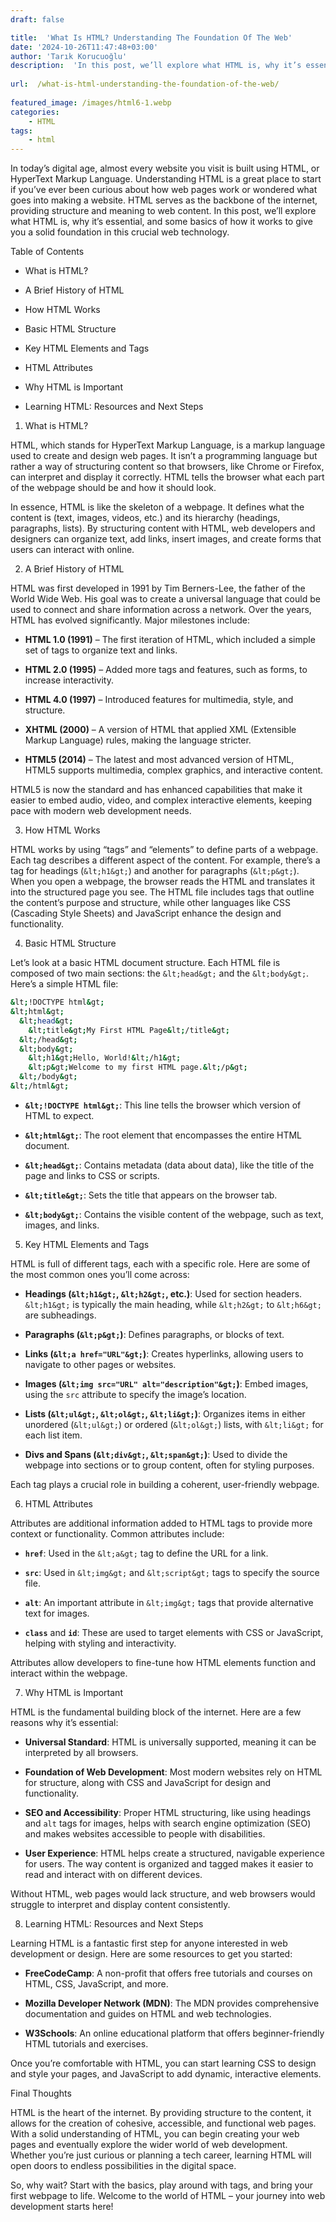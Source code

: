 ```yaml
---
draft: false

title:  'What Is HTML? Understanding The Foundation Of The Web'
date: '2024-10-26T11:47:48+03:00'
author: 'Tarık Korucuoğlu'
description:  'In this post, we’ll explore what HTML is, why it’s essential, and some basics of how it works to give you a solid foundation in this crucial web technology.' 
 
url:  /what-is-html-understanding-the-foundation-of-the-web/
 
featured_image: /images/html6-1.webp
categories:
    - HTML
tags:
    - html
---
```



In today’s digital age, almost every website you visit is built using HTML, or HyperText Markup Language. Understanding HTML is a great place to start if you’ve ever been curious about how web pages work or wondered what goes into making a website. HTML serves as the backbone of the internet, providing structure and meaning to web content. In this post, we’ll explore what HTML is, why it’s essential, and some basics of how it works to give you a solid foundation in this crucial web technology.



Table of Contents


* What is HTML?

* A Brief History of HTML

* How HTML Works

* Basic HTML Structure

* Key HTML Elements and Tags

* HTML Attributes

* Why HTML is Important

* Learning HTML: Resources and Next Steps






1. What is HTML?



HTML, which stands for HyperText Markup Language, is a markup language used to create and design web pages. It isn’t a programming language but rather a way of structuring content so that browsers, like Chrome or Firefox, can interpret and display it correctly. HTML tells the browser what each part of the webpage should be and how it should look.



In essence, HTML is like the skeleton of a webpage. It defines what the content is (text, images, videos, etc.) and its hierarchy (headings, paragraphs, lists). By structuring content with HTML, web developers and designers can organize text, add links, insert images, and create forms that users can interact with online.





2. A Brief History of HTML



HTML was first developed in 1991 by Tim Berners-Lee, the father of the World Wide Web. His goal was to create a universal language that could be used to connect and share information across a network. Over the years, HTML has evolved significantly. Major milestones include:


* **HTML 1.0 (1991)** – The first iteration of HTML, which included a simple set of tags to organize text and links.

* **HTML 2.0 (1995)** – Added more tags and features, such as forms, to increase interactivity.

* **HTML 4.0 (1997)** – Introduced features for multimedia, style, and structure.

* **XHTML (2000)** – A version of HTML that applied XML (Extensible Markup Language) rules, making the language stricter.

* **HTML5 (2014)** – The latest and most advanced version of HTML, HTML5 supports multimedia, complex graphics, and interactive content.




HTML5 is now the standard and has enhanced capabilities that make it easier to embed audio, video, and complex interactive elements, keeping pace with modern web development needs.





3. How HTML Works



HTML works by using “tags” and “elements” to define parts of a webpage. Each tag describes a different aspect of the content. For example, there’s a tag for headings (`&lt;h1&gt;`) and another for paragraphs (`&lt;p&gt;`). When you open a webpage, the browser reads the HTML and translates it into the structured page you see. The HTML file includes tags that outline the content’s purpose and structure, while other languages like CSS (Cascading Style Sheets) and JavaScript enhance the design and functionality.





4. Basic HTML Structure



Let’s look at a basic HTML document structure. Each HTML file is composed of two main sections: the `&lt;head&gt;` and the `&lt;body&gt;`. Here’s a simple HTML file:


```bash
&lt;!DOCTYPE html&gt;
&lt;html&gt;
  &lt;head&gt;
    &lt;title&gt;My First HTML Page&lt;/title&gt;
  &lt;/head&gt;
  &lt;body&gt;
    &lt;h1&gt;Hello, World!&lt;/h1&gt;
    &lt;p&gt;Welcome to my first HTML page.&lt;/p&gt;
  &lt;/body&gt;
&lt;/html&gt;
```


* **`&lt;!DOCTYPE html&gt;`**: This line tells the browser which version of HTML to expect.

* **`&lt;html&gt;`**: The root element that encompasses the entire HTML document.

* **`&lt;head&gt;`**: Contains metadata (data about data), like the title of the page and links to CSS or scripts.

* **`&lt;title&gt;`**: Sets the title that appears on the browser tab.

* **`&lt;body&gt;`**: Contains the visible content of the webpage, such as text, images, and links.






5. Key HTML Elements and Tags



HTML is full of different tags, each with a specific role. Here are some of the most common ones you’ll come across:


* **Headings (`&lt;h1&gt;`, `&lt;h2&gt;`, etc.)**: Used for section headers. `&lt;h1&gt;` is typically the main heading, while `&lt;h2&gt;` to `&lt;h6&gt;` are subheadings.

* **Paragraphs (`&lt;p&gt;`)**: Defines paragraphs, or blocks of text.

* **Links (`&lt;a href="URL"&gt;`)**: Creates hyperlinks, allowing users to navigate to other pages or websites.

* **Images (`&lt;img src="URL" alt="description"&gt;`)**: Embed images, using the `src` attribute to specify the image’s location.

* **Lists (`&lt;ul&gt;`, `&lt;ol&gt;`, `&lt;li&gt;`)**: Organizes items in either unordered (`&lt;ul&gt;`) or ordered (`&lt;ol&gt;`) lists, with `&lt;li&gt;` for each list item.

* **Divs and Spans (`&lt;div&gt;`, `&lt;span&gt;`)**: Used to divide the webpage into sections or to group content, often for styling purposes.




Each tag plays a crucial role in building a coherent, user-friendly webpage.





6. HTML Attributes



Attributes are additional information added to HTML tags to provide more context or functionality. Common attributes include:


* **`href`**: Used in the `&lt;a&gt;` tag to define the URL for a link.

* **`src`**: Used in `&lt;img&gt;` and `&lt;script&gt;` tags to specify the source file.

* **`alt`**: An important attribute in `&lt;img&gt;` tags that provide alternative text for images.

* **`class`** and **`id`**: These are used to target elements with CSS or JavaScript, helping with styling and interactivity.




Attributes allow developers to fine-tune how HTML elements function and interact within the webpage.





7. Why HTML is Important



HTML is the fundamental building block of the internet. Here are a few reasons why it’s essential:


* **Universal Standard**: HTML is universally supported, meaning it can be interpreted by all browsers.

* **Foundation of Web Development**: Most modern websites rely on HTML for structure, along with CSS and JavaScript for design and functionality.

* **SEO and Accessibility**: Proper HTML structuring, like using headings and `alt` tags for images, helps with search engine optimization (SEO) and makes websites accessible to people with disabilities.

* **User Experience**: HTML helps create a structured, navigable experience for users. The way content is organized and tagged makes it easier to read and interact with on different devices.




Without HTML, web pages would lack structure, and web browsers would struggle to interpret and display content consistently.





8. Learning HTML: Resources and Next Steps



Learning HTML is a fantastic first step for anyone interested in web development or design. Here are some resources to get you started:


* **FreeCodeCamp**: A non-profit that offers free tutorials and courses on HTML, CSS, JavaScript, and more.

* **Mozilla Developer Network (MDN)**: The MDN provides comprehensive documentation and guides on HTML and web technologies.

* **W3Schools**: An online educational platform that offers beginner-friendly HTML tutorials and exercises.




Once you’re comfortable with HTML, you can start learning CSS to design and style your pages, and JavaScript to add dynamic, interactive elements.





Final Thoughts



HTML is the heart of the internet. By providing structure to the content, it allows for the creation of cohesive, accessible, and functional web pages. With a solid understanding of HTML, you can begin creating your web pages and eventually explore the wider world of web development. Whether you’re just curious or planning a tech career, learning HTML will open doors to endless possibilities in the digital space.



So, why wait? Start with the basics, play around with tags, and bring your first webpage to life. Welcome to the world of HTML – your journey into web development starts here!
